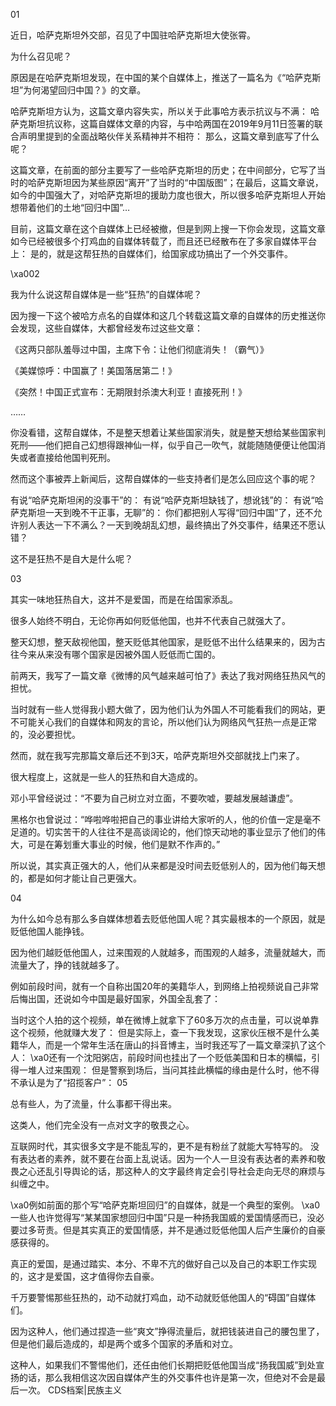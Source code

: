 01

近日，哈萨克斯坦外交部，召见了中国驻哈萨克斯坦大使张霄。

为什么召见呢？

原因是在哈萨克斯坦发现，在中国的某个自媒体上，推送了一篇名为《“哈萨克斯坦”为何渴望回归中国？》的文章。

哈萨克斯坦方认为，这篇文章内容失实，所以关于此事哈方表示抗议与不满： 哈萨克斯坦抗议称，这篇自媒体文章的内容，与中哈两国在2019年9月11日签署的联合声明里提到的全面战略伙伴关系精神并不相符： 那么，这篇文章到底写了什么呢？

这篇文章，在前面的部分主要写了一些哈萨克斯坦的历史；在中间部分，它写了当时的哈萨克斯坦因为某些原因“离开”了当时的“中国版图”；在最后，这篇文章说，如今的中国强大了，对哈萨克斯坦的援助力度也很大，所以很多哈萨克斯坦人开始想带着他们的土地“回归中国”&#8230;

目前，这篇文章在这个自媒体上已经被撤，但是到网上搜一下你会发现，这篇文章如今已经被很多个打鸡血的自媒体转载了，而且还已经散布在了多家自媒体平台上：  是的，就是这帮狂热的自媒体们，给国家成功搞出了一个外交事件。

\xa002

我为什么说这帮自媒体是一些“狂热”的自媒体呢？

因为搜一下这个被哈方点名的自媒体和这几个转载这篇文章的自媒体的历史推送你会发现，这些自媒体，大都曾经发布过这些文章：

《这两只部队羞辱过中国，主席下令：让他们彻底消失！（霸气）》

《美媒惊呼：中国赢了！美国落居第二！》

《突然！中国正式宣布：无期限封杀澳大利亚！直接死刑！》

&#8230;&#8230;

你没看错，这帮自媒体，不是整天想着让某些国家消失，就是整天想给某些国家判死刑——他们把自己幻想得跟神仙一样，似乎自己一吹气，就能随随便便让他国消失或者直接给他国判死刑。

然而这个事被弄上新闻后，这帮自媒体的一些支持者们是怎么回应这个事的呢？

有说“哈萨克斯坦闲的没事干”的： 有说“哈萨克斯坦缺钱了，想讹钱”的： 有说“哈萨克斯坦一天到晚不干正事，无聊”的： 你们都把别人写得“回归中国”了，还不允许别人表达一下不满么？一天到晚胡乱幻想，最终搞出了外交事件，结果还不愿认错？

这不是狂热不是自大是什么呢？

03

其实一味地狂热自大，这并不是爱国，而是在给国家添乱。

很多人始终不明白，无论你再如何贬低他国，也并不代表自己就强大了。

整天幻想，整天敌视他国，整天贬低其他国家，是贬低不出什么结果来的，因为古往今来从来没有哪个国家是因被外国人贬低而亡国的。

前两天，我写了一篇文章《微博的风气越来越可怕了》表达了我对网络狂热风气的担忧。

当时就有一些人觉得我小题大做了，因为他们认为外国人不可能看我们的网站，更不可能关心我们的自媒体和网友的言论，所以他们认为网络风气狂热一点是正常的，没必要担忧。

然而，就在我写完那篇文章后还不到3天，哈萨克斯坦外交部就找上门来了。

很大程度上，这就是一些人的狂热和自大造成的。

邓小平曾经说过：“不要为自己树立对立面，不要吹嘘，要越发展越谦虚”。

黑格尔也曾说过：“哗啦哗啦把自己的事业讲给大家听的人，他的价值一定是毫不足道的。切实苦干的人往往不是高谈阔论的，他们惊天动地的事业显示了他们的伟大，可是在筹划重大事业的时候，他们是默不作声的。”

所以说，其实真正强大的人，他们从来都是没时间去贬低别人的，因为他们每天想的，都是如何才能让自己更强大。

04

为什么如今总有那么多自媒体想着去贬低他国人呢？其实最根本的一个原因，就是贬低他国人能挣钱。

因为他们越贬低他国人，过来围观的人就越多，而围观的人越多，流量就越大，而流量大了，挣的钱就越多了。

例如前段时间，就有一个自称出国20年的美籍华人，到网络上拍视频说自己非常后悔出国，还说如今中国是最好国家，外国全乱套了： 

当时这个人拍的这个视频，单在微博上就拿下了60多万次的点击量，可以说单靠这个视频，他就赚大发了： 但是实际上，查一下我发现，这家伙压根不是什么美籍华人，而是一个常年生活在唐山的抖音博主，当时我还写了一篇文章深扒了这个人： \xa0还有一个沈阳粥店，前段时间也挂出了一个贬低美国和日本的横幅，引得一堆人过来围观： 但是警察到场后，当问其挂此横幅的缘由是什么时，他不得不承认是为了“招揽客户”： 05

总有些人，为了流量，什么事都干得出来。

这类人，他们完全没有一点对文字的敬畏之心。

互联网时代，其实很多文字是不能乱写的，更不是有粉丝了就能大写特写的。  没有表达者的素养，就不要在台面上乱说话。因为一个人一旦没有表达者的素养和敬畏之心还乱引导舆论的话，那这种人的文字最终肯定会引导社会走向无尽的麻烦与纠缠之中。

\xa0例如前面的那个写“哈萨克斯坦回归”的自媒体，就是一个典型的案例。 \xa0一些人也许觉得写“某某国家想回归中国”只是一种扬我国威的爱国情感而已，没必要过多苛责。但是其实真正的爱国情感，并不是通过贬低他国人后产生廉价的自豪感获得的。

真正的爱国，是通过踏实、本分、不卑不亢的做好自己以及自己的本职工作实现的，这才是爱国，这才值得你去自豪。

千万要警惕那些狂热的，动不动就打鸡血，动不动就贬低他国人的“碍国”自媒体们。

因为这种人，他们通过捏造一些“爽文”挣得流量后，就把钱装进自己的腰包里了，但是他们最后造成的，却是两个或多个国家的矛盾和对立。

这种人，如果我们不警惕他们，还任由他们长期把贬低他国当成“扬我国威”到处宣扬的话，那么我相信这次因自媒体产生的外交事件也许是第一次，但绝对不会是最后一次。 CDS档案|民族主义


